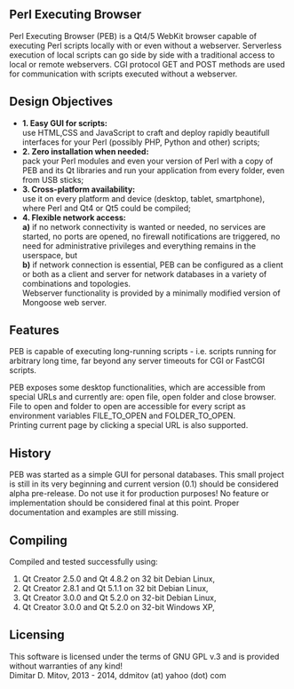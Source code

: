   
Perl Executing Browser  
----------------------------------------------------------------------------------------
  
Perl Executing Browser (PEB) is a Qt4/5 WebKit browser capable of executing Perl scripts locally with or even without a webserver. Serverless execution of local scripts can go side by side with a traditional access to local or remote webservers. CGI protocol GET and POST methods are used for communication with scripts executed without a webserver.  
  
Design Objectives
----------------------------------------------------------------------------------------
  
* **1. Easy GUI for scripts:**  
    use HTML,CSS and JavaScript to craft and deploy rapidly beautifull interfaces for your Perl (possibly PHP, Python and other) scripts;  
* **2. Zero installation when needed:**  
    pack your Perl modules and even your version of Perl with a copy of PEB and its Qt libraries and run your application from every folder, even from USB sticks;  
* **3. Cross-platform availability:**  
    use it on every platform and device (desktop, tablet, smartphone), where Perl and Qt4 or Qt5 could be compiled;  
* **4. Flexible network access:**  
    **a)** if no network connectivity is wanted or needed, no services are started, no ports are opened, no firewall notifications are triggered, no need for administrative privileges and everything remains in the userspace, but  
    **b)** if network connection is essential, PEB can be configured as a client or both as a client and server for network databases in a variety of combinations and topologies.  
    Webserver functionality is provided by a minimally modified version of Mongoose web server.  
  
Features
----------------------------------------------------------------------------------------
  
PEB is capable of executing long-running scripts - i.e. scripts running for arbitrary long time, far beyond any server timeouts for CGI or FastCGI scripts.  
  
PEB exposes some desktop functionalities, which are accessible from special URLs and currently are: open file, open folder and close browser.  
File to open and folder to open are accessible for every script as environment variables FILE_TO_OPEN and FOLDER_TO_OPEN.  
Printing current page by clicking a special URL is also supported.  
  
History
----------------------------------------------------------------------------------------
  
PEB was started as a simple GUI for personal databases. This small project is still in its very beginning and current version (0.1) should be considered alpha pre-release. Do not use it for production purposes! No feature or implementation should be considered final at this point. Proper documentation and examples are still missing.  
  
Compiling
----------------------------------------------------------------------------------------
  
Compiled and tested successfully using:  
1. Qt Creator 2.5.0 and Qt 4.8.2 on 32 bit Debian Linux,  
2. Qt Creator 2.8.1 and Qt 5.1.1 on 32 bit Debian Linux,  
3. Qt Creator 3.0.0 and Qt 5.2.0 on 32-bit Debian Linux,  
4. Qt Creator 3.0.0 and Qt 5.2.0 on 32-bit Windows XP,  
  
Licensing
----------------------------------------------------------------------------------------
  
This software is licensed under the terms of GNU GPL v.3 and is provided without warranties of any kind!  
Dimitar D. Mitov, 2013 - 2014, ddmitov (at) yahoo (dot) com  
  